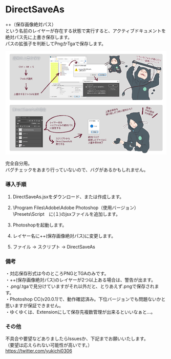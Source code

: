 # DirectSaveAs
++（保存画像絶対パス）  
という名前のレイヤーが存在する状態で実行すると、アクティブドキュメントを絶対パス先に上書き保存します。    
パスの拡張子を判断してPngかTgaで保存します。  

![DSAimg01](/DSAimg01.png "参考画像１")

完全自分用。  
バグチェックをあまり行っていないので、バグがあるかもしれません。  



### 導入手順

1. DirectSaveAs.jsxをダウンロード、または作成します。

2. \Program Files\Adobe\Adobe Photoshop（使用バージョン）\Presets\Script　に(１)のjsxファイルを追加します。

3. Photoshopを起動します。

4. レイヤー名に++(保存画像絶対パス)に変更します。  

5. ファイル -> スクリプト -> DirectSaveAs


### 備考
・対応保存形式は今のところPNGとTGAのみです。  
・++(保存画像絶対パス)のレイヤーが2つ以上ある場合は、警告が出ます。  
・.png/.tgaで見分けていますがそれ以外だと、とりあえず.pngで保存されます。  
・Photoshop CC(v20.0.1)で、動作確認済み。下位バージョンでも問題ないかと思いますが保証できません。  
・ゆくゆくは、Extensionにして保存先複数管理が出来るといいなぁと…。

### その他
不具合や要望などありましたらIssuesか、下記までお願いいたします。  
（要望は応えられない可能性が高いです。）  
<https://twitter.com/yukichi0306>
